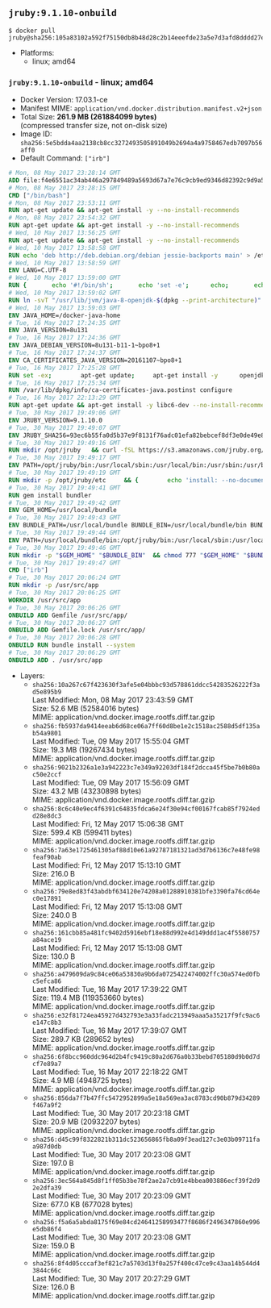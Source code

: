 ## `jruby:9.1.10-onbuild`

```console
$ docker pull jruby@sha256:105a83102a592f75150db8b48d28c2b14eeefde23a5e7d3afd8dddd27e6e0207
```

-	Platforms:
	-	linux; amd64

### `jruby:9.1.10-onbuild` - linux; amd64

-	Docker Version: 17.03.1-ce
-	Manifest MIME: `application/vnd.docker.distribution.manifest.v2+json`
-	Total Size: **261.9 MB (261884099 bytes)**  
	(compressed transfer size, not on-disk size)
-	Image ID: `sha256:5e5bdda4aa2138cb8cc3272493505891049b2694a4a9758467edb7097b56aff0`
-	Default Command: `["irb"]`

```dockerfile
# Mon, 08 May 2017 23:28:14 GMT
ADD file:f4e6551ac34ab446a297849489a5693d67a7e76c9cb9ed9346d82392c9d9a5fe in / 
# Mon, 08 May 2017 23:28:15 GMT
CMD ["/bin/bash"]
# Mon, 08 May 2017 23:53:11 GMT
RUN apt-get update && apt-get install -y --no-install-recommends 		ca-certificates 		curl 		wget 	&& rm -rf /var/lib/apt/lists/*
# Mon, 08 May 2017 23:54:32 GMT
RUN apt-get update && apt-get install -y --no-install-recommends 		bzr 		git 		mercurial 		openssh-client 		subversion 				procps 	&& rm -rf /var/lib/apt/lists/*
# Wed, 10 May 2017 13:56:25 GMT
RUN apt-get update && apt-get install -y --no-install-recommends 		bzip2 		unzip 		xz-utils 	&& rm -rf /var/lib/apt/lists/*
# Wed, 10 May 2017 13:58:58 GMT
RUN echo 'deb http://deb.debian.org/debian jessie-backports main' > /etc/apt/sources.list.d/jessie-backports.list
# Wed, 10 May 2017 13:58:59 GMT
ENV LANG=C.UTF-8
# Wed, 10 May 2017 13:59:00 GMT
RUN { 		echo '#!/bin/sh'; 		echo 'set -e'; 		echo; 		echo 'dirname "$(dirname "$(readlink -f "$(which javac || which java)")")"'; 	} > /usr/local/bin/docker-java-home 	&& chmod +x /usr/local/bin/docker-java-home
# Wed, 10 May 2017 13:59:02 GMT
RUN ln -svT "/usr/lib/jvm/java-8-openjdk-$(dpkg --print-architecture)" /docker-java-home
# Wed, 10 May 2017 13:59:03 GMT
ENV JAVA_HOME=/docker-java-home
# Tue, 16 May 2017 17:24:35 GMT
ENV JAVA_VERSION=8u131
# Tue, 16 May 2017 17:24:36 GMT
ENV JAVA_DEBIAN_VERSION=8u131-b11-1~bpo8+1
# Tue, 16 May 2017 17:24:37 GMT
ENV CA_CERTIFICATES_JAVA_VERSION=20161107~bpo8+1
# Tue, 16 May 2017 17:25:28 GMT
RUN set -ex; 		apt-get update; 	apt-get install -y 		openjdk-8-jdk="$JAVA_DEBIAN_VERSION" 		ca-certificates-java="$CA_CERTIFICATES_JAVA_VERSION" 	; 	rm -rf /var/lib/apt/lists/*; 		[ "$(readlink -f "$JAVA_HOME")" = "$(docker-java-home)" ]; 		update-alternatives --get-selections | awk -v home="$(readlink -f "$JAVA_HOME")" 'index($3, home) == 1 { $2 = "manual"; print | "update-alternatives --set-selections" }'; 	update-alternatives --query java | grep -q 'Status: manual'
# Tue, 16 May 2017 17:25:34 GMT
RUN /var/lib/dpkg/info/ca-certificates-java.postinst configure
# Tue, 16 May 2017 22:13:29 GMT
RUN apt-get update && apt-get install -y libc6-dev --no-install-recommends && rm -rf /var/lib/apt/lists/*
# Tue, 30 May 2017 19:49:06 GMT
ENV JRUBY_VERSION=9.1.10.0
# Tue, 30 May 2017 19:49:07 GMT
ENV JRUBY_SHA256=93ec6b55fa0d5b37e9f8131f76adc01efa82bebcef8df3e0de49e83dad3ee958
# Tue, 30 May 2017 19:49:16 GMT
RUN mkdir /opt/jruby   && curl -fSL https://s3.amazonaws.com/jruby.org/downloads/${JRUBY_VERSION}/jruby-bin-${JRUBY_VERSION}.tar.gz -o /tmp/jruby.tar.gz   && echo "$JRUBY_SHA256 /tmp/jruby.tar.gz" | sha256sum -c -   && tar -zx --strip-components=1 -f /tmp/jruby.tar.gz -C /opt/jruby   && rm /tmp/jruby.tar.gz   && update-alternatives --install /usr/local/bin/ruby ruby /opt/jruby/bin/jruby 1
# Tue, 30 May 2017 19:49:17 GMT
ENV PATH=/opt/jruby/bin:/usr/local/sbin:/usr/local/bin:/usr/sbin:/usr/bin:/sbin:/bin
# Tue, 30 May 2017 19:49:19 GMT
RUN mkdir -p /opt/jruby/etc 	&& { 		echo 'install: --no-document'; 		echo 'update: --no-document'; 	} >> /opt/jruby/etc/gemrc
# Tue, 30 May 2017 19:49:41 GMT
RUN gem install bundler
# Tue, 30 May 2017 19:49:42 GMT
ENV GEM_HOME=/usr/local/bundle
# Tue, 30 May 2017 19:49:43 GMT
ENV BUNDLE_PATH=/usr/local/bundle BUNDLE_BIN=/usr/local/bundle/bin BUNDLE_SILENCE_ROOT_WARNING=1 BUNDLE_APP_CONFIG=/usr/local/bundle
# Tue, 30 May 2017 19:49:44 GMT
ENV PATH=/usr/local/bundle/bin:/opt/jruby/bin:/usr/local/sbin:/usr/local/bin:/usr/sbin:/usr/bin:/sbin:/bin
# Tue, 30 May 2017 19:49:46 GMT
RUN mkdir -p "$GEM_HOME" "$BUNDLE_BIN" 	&& chmod 777 "$GEM_HOME" "$BUNDLE_BIN"
# Tue, 30 May 2017 19:49:47 GMT
CMD ["irb"]
# Tue, 30 May 2017 20:06:24 GMT
RUN mkdir -p /usr/src/app
# Tue, 30 May 2017 20:06:25 GMT
WORKDIR /usr/src/app
# Tue, 30 May 2017 20:06:26 GMT
ONBUILD ADD Gemfile /usr/src/app/
# Tue, 30 May 2017 20:06:27 GMT
ONBUILD ADD Gemfile.lock /usr/src/app/
# Tue, 30 May 2017 20:06:28 GMT
ONBUILD RUN bundle install --system
# Tue, 30 May 2017 20:06:29 GMT
ONBUILD ADD . /usr/src/app
```

-	Layers:
	-	`sha256:10a267c67f423630f3afe5e04bbbc93d578861ddcc54283526222f3ad5e895b9`  
		Last Modified: Mon, 08 May 2017 23:43:59 GMT  
		Size: 52.6 MB (52584016 bytes)  
		MIME: application/vnd.docker.image.rootfs.diff.tar.gzip
	-	`sha256:fb5937da9414eeab6d68ce06a7ff60d8be1e2c1518ac2588d5df135ab54a9801`  
		Last Modified: Tue, 09 May 2017 15:55:04 GMT  
		Size: 19.3 MB (19267434 bytes)  
		MIME: application/vnd.docker.image.rootfs.diff.tar.gzip
	-	`sha256:9021b2326a1e3a942223c7e349a92203df184f2dcca45f5be7b0b80ac50e2ccf`  
		Last Modified: Tue, 09 May 2017 15:56:09 GMT  
		Size: 43.2 MB (43230898 bytes)  
		MIME: application/vnd.docker.image.rootfs.diff.tar.gzip
	-	`sha256:8c6c40e9ec4f6391c64835fdca6e24f30e94cf00167fcab85f7924edd28e8dc3`  
		Last Modified: Fri, 12 May 2017 15:06:38 GMT  
		Size: 599.4 KB (599411 bytes)  
		MIME: application/vnd.docker.image.rootfs.diff.tar.gzip
	-	`sha256:7a63e1725461305af88d10e61a92787181321ad3d7b6136c7e48fe98feaf90ab`  
		Last Modified: Fri, 12 May 2017 15:13:10 GMT  
		Size: 216.0 B  
		MIME: application/vnd.docker.image.rootfs.diff.tar.gzip
	-	`sha256:79e8ed83f43abdbf634120e74208a01288910381bfe3390fa76cd64ec0e17891`  
		Last Modified: Fri, 12 May 2017 15:13:08 GMT  
		Size: 240.0 B  
		MIME: application/vnd.docker.image.rootfs.diff.tar.gzip
	-	`sha256:161cbb85a481fc9402d5916ebf18e88d992e4d149ddd1ac4f5580757a84ace19`  
		Last Modified: Fri, 12 May 2017 15:13:08 GMT  
		Size: 130.0 B  
		MIME: application/vnd.docker.image.rootfs.diff.tar.gzip
	-	`sha256:a479609da9c84ce06a53830a9b6da0725422474002ffc30a574ed0fbc5efca86`  
		Last Modified: Tue, 16 May 2017 17:39:22 GMT  
		Size: 119.4 MB (119353660 bytes)  
		MIME: application/vnd.docker.image.rootfs.diff.tar.gzip
	-	`sha256:e32f81724ea45927d432793e3a33fadc213949aaa5a35217f9fc9ac6e147c8b3`  
		Last Modified: Tue, 16 May 2017 17:39:07 GMT  
		Size: 289.7 KB (289652 bytes)  
		MIME: application/vnd.docker.image.rootfs.diff.tar.gzip
	-	`sha256:6f8bcc960ddc964d2b4fc9419c80a2d676a0b33bebd705180d9b0d7dcf7e89a7`  
		Last Modified: Tue, 16 May 2017 22:18:22 GMT  
		Size: 4.9 MB (4948725 bytes)  
		MIME: application/vnd.docker.image.rootfs.diff.tar.gzip
	-	`sha256:856da7f7b47ffc5472952899a5e18a569ea3ac8783cd90b879d34289f467a9f2`  
		Last Modified: Tue, 30 May 2017 20:23:18 GMT  
		Size: 20.9 MB (20932207 bytes)  
		MIME: application/vnd.docker.image.rootfs.diff.tar.gzip
	-	`sha256:d45c99f8322821b311dc523656865fb8a09f3ead127c3e03b09711faa987d0db`  
		Last Modified: Tue, 30 May 2017 20:23:08 GMT  
		Size: 197.0 B  
		MIME: application/vnd.docker.image.rootfs.diff.tar.gzip
	-	`sha256:3ec564a845d8f1ff05b3be78f2ae2a7cb91e4bbea003886ecf39f2d92e2dfa39`  
		Last Modified: Tue, 30 May 2017 20:23:09 GMT  
		Size: 677.0 KB (677028 bytes)  
		MIME: application/vnd.docker.image.rootfs.diff.tar.gzip
	-	`sha256:f5a6a5abda8175f69e84cd24641258993477f8686f2496347860e996e5db86f4`  
		Last Modified: Tue, 30 May 2017 20:23:08 GMT  
		Size: 159.0 B  
		MIME: application/vnd.docker.image.rootfs.diff.tar.gzip
	-	`sha256:8f4d05cccaf3ef821c7a5703d13f0a257f400c47ce9c43aa14b544d43844c66c`  
		Last Modified: Tue, 30 May 2017 20:27:29 GMT  
		Size: 126.0 B  
		MIME: application/vnd.docker.image.rootfs.diff.tar.gzip
